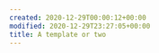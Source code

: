 ```yaml
---
created: 2020-12-29T00:00:12+00:00
modified: 2020-12-29T23:27:05+00:00
title: A template or two
---
```



